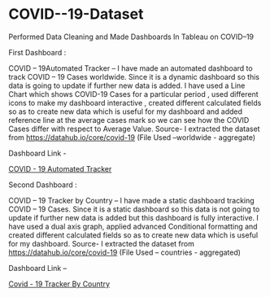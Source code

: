 # COVID--19-Dataset
Performed Data Cleaning and Made Dashboards In Tableau on COVID–19

First Dashboard :

COVID – 19Automated Tracker –  I have made an automated dashboard to track COVID – 19 Cases worldwide. Since it is a dynamic dashboard so this data is going to update if further new data is added. 
I have used a Line Chart which shows COVID-19 Cases for a particular period , used different icons to make my dashboard interactive , created different calculated fields so as to create new data which is useful for my dashboard and added reference line at the average cases mark so we can see how the COVID Cases differ with respect to Average Value. 
Source- I extracted the dataset from https://datahub.io/core/covid-19
(File Used –worldwide - aggregate)


Dashboard Link -

[COVID - 19 Automated Tracker](https://public.tableau.com/app/profile/varij1192/viz/COVID19AutomatedTracker_16600233688300/Dashboard1)





Second Dashboard :

COVID – 19 Tracker by Country – I have made a static dashboard tracking COVID – 19 Cases. Since it is a static dashboard so this data is not going to update if further new data is added but this dashboard is fully interactive. I have used a dual axis graph, applied advanced Conditional formatting and created different calculated fields so as to create new data which is useful for my dashboard.
Source- I extracted the dataset from https://datahub.io/core/covid-19
(File Used – countries - aggregated)


Dashboard Link –  

[Covid - 19 Tracker By Country](https://public.tableau.com/app/profile/varij1192/viz/Covid-19TrackerByCountry/CovidTrackerByCountry)

